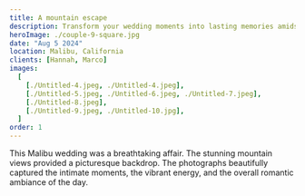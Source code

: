 ```yaml
---
title: A mountain escape
description: Transform your wedding moments into lasting memories amidst California's majestic mountains.
heroImage: ./couple-9-square.jpg
date: "Aug 5 2024"
location: Malibu, California
clients: [Hannah, Marco]
images:
  [
    [./Untitled-4.jpeg, ./Untitled-4.jpeg],
    [./Untitled-5.jpeg, ./Untitled-6.jpeg, ./Untitled-7.jpeg],
    [./Untitled-8.jpeg],
    [./Untitled-9.jpeg, ./Untitled-10.jpg],
  ]
order: 1
---
```


This Malibu wedding was a breathtaking affair. The stunning mountain views provided a picturesque backdrop. The photographs beautifully captured the intimate moments, the vibrant energy, and the overall romantic ambiance of the day.
